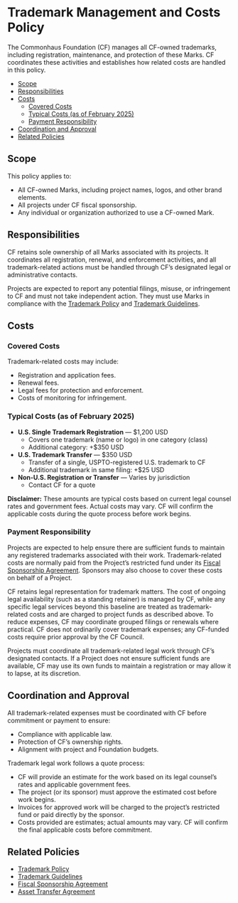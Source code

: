 # Trademark Management and Costs Policy

The Commonhaus Foundation (CF) manages all CF-owned trademarks, including registration, maintenance, and protection of these Marks.
CF coordinates these activities and establishes how related costs are handled in this policy.

- [Scope](#scope)
- [Responsibilities](#responsibilities)
- [Costs](#costs)
    - [Covered Costs](#covered-costs)
    - [Typical Costs (as of February 2025)](#typical-costs-as-of-february-2025)
    - [Payment Responsibility](#payment-responsibility)
- [Coordination and Approval](#coordination-and-approval)
- [Related Policies](#related-policies)

## Scope

This policy applies to:

- All CF-owned Marks, including project names, logos, and other brand elements.
- All projects under CF fiscal sponsorship.
- Any individual or organization authorized to use a CF-owned Mark.

## Responsibilities

CF retains sole ownership of all Marks associated with its projects.
It coordinates all registration, renewal, and enforcement activities, and all trademark-related actions must be handled through CF’s designated legal or administrative contacts.

Projects are expected to report any potential filings, misuse, or infringement to CF and must not take independent action.
They must use Marks in compliance with the [Trademark Policy](./trademark-policy.md) and [Trademark Guidelines](./trademark-guidelines.md).

## Costs

### Covered Costs

Trademark-related costs may include:

- Registration and application fees.
- Renewal fees.
- Legal fees for protection and enforcement.
- Costs of monitoring for infringement.

### Typical Costs (as of February 2025)

- **U.S. Single Trademark Registration** — $1,200 USD
    - Covers one trademark (name or logo) in one category (class)
    - Additional category: +$350 USD
- **U.S. Trademark Transfer** — $350 USD
    - Transfer of a single, USPTO-registered U.S. trademark to CF
    - Additional trademark in same filing: +$25 USD
- **Non-U.S. Registration or Transfer** — Varies by jurisdiction
    - Contact CF for a quote

**Disclaimer:** These amounts are typical costs based on current legal counsel rates and government fees. Actual costs may vary. CF will confirm the applicable costs during the quote process before work begins.

### Payment Responsibility

Projects are expected to help ensure there are sufficient funds to maintain any registered trademarks associated with their work.
Trademark-related costs are normally paid from the Project’s restricted fund under its [Fiscal Sponsorship Agreement](../fiscal-sponsorship/terms-and-conditions.md).
Sponsors may also choose to cover these costs on behalf of a Project.

CF retains legal representation for trademark matters.
The cost of ongoing legal availability (such as a standing retainer) is managed by CF, while any specific legal services beyond this baseline are treated as trademark-related costs and are charged to project funds as described above.
To reduce expenses, CF may coordinate grouped filings or renewals where practical.
CF does not ordinarily cover trademark expenses; any CF-funded costs require prior approval by the CF Council.

Projects must coordinate all trademark-related legal work through CF’s designated contacts.
If a Project does not ensure sufficient funds are available, CF may use its own funds to maintain a registration or may allow it to lapse, at its discretion.

## Coordination and Approval

All trademark-related expenses must be coordinated with CF before commitment or payment to ensure:

- Compliance with applicable law.
- Protection of CF’s ownership rights.
- Alignment with project and Foundation budgets.

Trademark legal work follows a quote process:

- CF will provide an estimate for the work based on its legal counsel’s rates and applicable government fees.
- The project (or its sponsor) must approve the estimated cost before work begins.
- Invoices for approved work will be charged to the project’s restricted fund or paid directly by the sponsor.
- Costs provided are estimates; actual amounts may vary. CF will confirm the final applicable costs before commitment.

## Related Policies

- [Trademark Policy](./trademark-policy.md)  
- [Trademark Guidelines](./trademark-guidelines.md)  
- [Fiscal Sponsorship Agreement](../fiscal-sponsorship/terms-and-conditions.md)  
- [Asset Transfer Agreement](../asset-transfer-agreement.md)  
